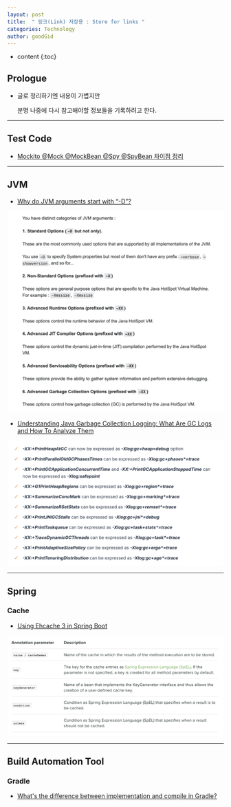```yaml
---
layout: post
title:  " 링크(Link) 저장용 : Store for links "
categories: Technology
author: goodGid
---
```

* content
{:toc}

## Prologue

* 글로 정리하기엔 내용이 가볍지만

  분명 나중에 다시 참고해야할 정보들을 기록하려고 한다.



---

## Test Code

* [Mockito @Mock @MockBean @Spy @SpyBean 차이점 정리](https://cobbybb.tistory.com/16)


---


## JVM

* [Why do JVM arguments start with “-D”?](https://stackoverflow.com/questions/44745261/why-do-jvm-arguments-start-with-d)

![](/assets/img/tech/Store-For-Links-JVM_1.png)


* [Understanding Java Garbage Collection Logging: What Are GC Logs and How To Analyze Them](https://sematext.com/blog/java-garbage-collection-logs/#toc-gc-logging-options-in-java-9-and-newer-7)

![](/assets/img/tech/Store-For-Links-JVM_2.png)

---

## Spring

### Cache

* [Using Ehcache 3 in Spring Boot](https://springframework.guru/using-ehcache-3-in-spring-boot/)

![](/assets/img/tech/Store-For-Links-Spring_Cache_1.png)

---

## Build Automation Tool

### Gradle

* [What's the difference between implementation and compile in Gradle?](https://stackoverflow.com/questions/44493378/whats-the-difference-between-implementation-and-compile-in-gradle)


